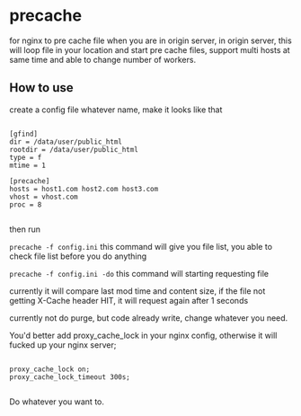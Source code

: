 <!-----------------------------

- File Name : README.md

- Purpose :

- Creation Date : 03-25-2014

- Last Modified : Thu 27 Mar 2014 11:27:32 PM UTC

- Created By : Kiyor

------------------------------->

# precache

for nginx to pre cache file when you are in origin server, in origin server, this will loop file in your location and start pre cache files, support multi hosts at same time and able to change number of workers.

## How to use

create a config file whatever name, make it looks like that

```

[gfind]
dir = /data/user/public_html
rootdir = /data/user/public_html
type = f
mtime = 1

[precache]
hosts = host1.com host2.com host3.com
vhost = vhost.com
proc = 8


```

then run

`precache -f config.ini`
this command will give you file list, you able to check file list before you do anything

`precache -f config.ini -do`
this command will starting requesting file

currently it will compare last mod time and content size, if the file not getting X-Cache header HIT, it will request again after 1 seconds

currently not do purge, but code already write, change whatever you need.
  
You'd better add proxy_cache_lock in your nginx config, otherwise it will fucked up your nginx server;
  
```

proxy_cache_lock on;
proxy_cache_lock_timeout 300s;


```

Do whatever you want to.
